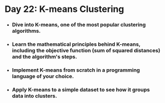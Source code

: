 # **Day 22: K-means Clustering**

- ### **Dive into K-means, one of the most popular clustering algorithms**.
- ### **Learn the mathematical principles behind K-means, including the objective function (sum of squared    distances) and the algorithm's steps.**
- ### **Implement K-means from scratch in a programming language of your choice.**
- ### **Apply K-means to a simple dataset to see how it groups data into clusters.**                      
